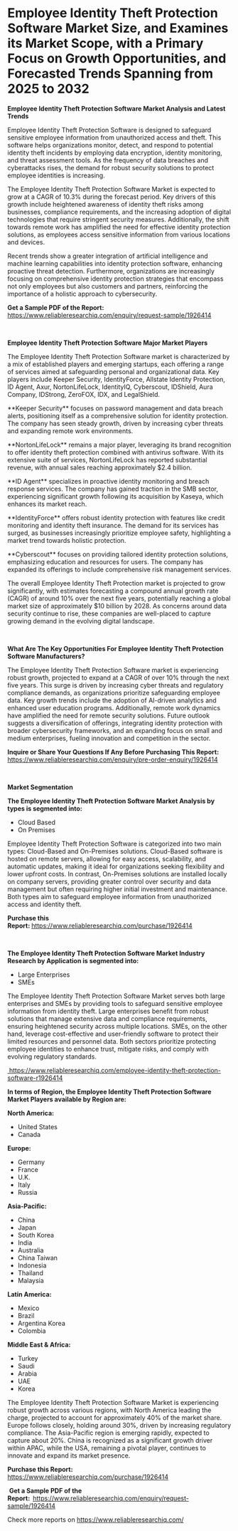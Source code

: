 <p><h1>Employee Identity Theft Protection Software Market Size, and Examines its Market Scope, with a Primary Focus on Growth Opportunities, and Forecasted Trends Spanning from 2025 to 2032</h1></p><p><strong>Employee Identity Theft Protection Software Market Analysis and Latest Trends</strong></p>
<p><p>Employee Identity Theft Protection Software is designed to safeguard sensitive employee information from unauthorized access and theft. This software helps organizations monitor, detect, and respond to potential identity theft incidents by employing data encryption, identity monitoring, and threat assessment tools. As the frequency of data breaches and cyberattacks rises, the demand for robust security solutions to protect employee identities is increasing.</p><p>The Employee Identity Theft Protection Software Market is expected to grow at a CAGR of 10.3% during the forecast period. Key drivers of this growth include heightened awareness of identity theft risks among businesses, compliance requirements, and the increasing adoption of digital technologies that require stringent security measures. Additionally, the shift towards remote work has amplified the need for effective identity protection solutions, as employees access sensitive information from various locations and devices.</p><p>Recent trends show a greater integration of artificial intelligence and machine learning capabilities into identity protection software, enhancing proactive threat detection. Furthermore, organizations are increasingly focusing on comprehensive identity protection strategies that encompass not only employees but also customers and partners, reinforcing the importance of a holistic approach to cybersecurity.</p></p>
<p><strong>Get a Sample PDF of the Report:&nbsp;</strong> <a href="https://www.reliableresearchiq.com/enquiry/request-sample/1926414?utm_campaign=1088&utm_medium=2&utm_source=Github&utm_content=ia&utm_term=15012025&utm_id=employee-identity-theft-protection-software">https://www.reliableresearchiq.com/enquiry/request-sample/1926414</a></p>
<p>&nbsp;</p>
<p><strong>Employee Identity Theft Protection Software Major Market Players</strong></p>
<p><p>The Employee Identity Theft Protection Software market is characterized by a mix of established players and emerging startups, each offering a range of services aimed at safeguarding personal and organizational data. Key players include Keeper Security, IdentityForce, Allstate Identity Protection, ID Agent, Axur, NortonLifeLock, IdentityIQ, Cyberscout, IDShield, Aura Company, IDStrong, ZeroFOX, IDX, and LegalShield.</p><p>**Keeper Security** focuses on password management and data breach alerts, positioning itself as a comprehensive solution for identity protection. The company has seen steady growth, driven by increasing cyber threats and expanding remote work environments.</p><p>**NortonLifeLock** remains a major player, leveraging its brand recognition to offer identity theft protection combined with antivirus software. With its extensive suite of services, NortonLifeLock has reported substantial revenue, with annual sales reaching approximately $2.4 billion.</p><p>**ID Agent** specializes in proactive identity monitoring and breach response services. The company has gained traction in the SMB sector, experiencing significant growth following its acquisition by Kaseya, which enhances its market reach.</p><p>**IdentityForce** offers robust identity protection with features like credit monitoring and identity theft insurance. The demand for its services has surged, as businesses increasingly prioritize employee safety, highlighting a market trend towards holistic protection.</p><p>**Cyberscout** focuses on providing tailored identity protection solutions, emphasizing education and resources for users. The company has expanded its offerings to include comprehensive risk management services.</p><p>The overall Employee Identity Theft Protection market is projected to grow significantly, with estimates forecasting a compound annual growth rate (CAGR) of around 10% over the next five years, potentially reaching a global market size of approximately $10 billion by 2028. As concerns around data security continue to rise, these companies are well-placed to capture growing demand in the evolving digital landscape.</p></p>
<p>&nbsp;</p>
<p><strong>What Are The Key Opportunities For Employee Identity Theft Protection Software Manufacturers?</strong></p>
<p><p>The Employee Identity Theft Protection Software market is experiencing robust growth, projected to expand at a CAGR of over 10% through the next five years. This surge is driven by increasing cyber threats and regulatory compliance demands, as organizations prioritize safeguarding employee data. Key growth trends include the adoption of AI-driven analytics and enhanced user education programs. Additionally, remote work dynamics have amplified the need for remote security solutions. Future outlook suggests a diversification of offerings, integrating identity protection with broader cybersecurity frameworks, and an expanding focus on small and medium enterprises, fueling innovation and competition in the sector.</p></p>
<p><strong>Inquire or Share Your Questions If Any Before Purchasing This Report:</strong> <a href="https://www.reliableresearchiq.com/enquiry/pre-order-enquiry/1926414?utm_campaign=1088&utm_medium=2&utm_source=Github&utm_content=ia&utm_term=15012025&utm_id=employee-identity-theft-protection-software">https://www.reliableresearchiq.com/enquiry/pre-order-enquiry/1926414</a></p>
<p>&nbsp;</p>
<p><strong>Market Segmentation</strong></p>
<p><strong>The Employee Identity Theft Protection Software Market Analysis by types is segmented into:</strong></p>
<p><ul><li>Cloud Based</li><li>On Premises</li></ul></p>
<p><p>Employee Identity Theft Protection Software is categorized into two main types: Cloud-Based and On-Premises solutions. Cloud-Based software is hosted on remote servers, allowing for easy access, scalability, and automatic updates, making it ideal for organizations seeking flexibility and lower upfront costs. In contrast, On-Premises solutions are installed locally on company servers, providing greater control over security and data management but often requiring higher initial investment and maintenance. Both types aim to safeguard employee information from unauthorized access and identity theft.</p></p>
<p><strong>Purchase this Report:&nbsp;</strong><a href="https://www.reliableresearchiq.com/purchase/1926414?utm_campaign=1088&utm_medium=2&utm_source=Github&utm_content=ia&utm_term=15012025&utm_id=employee-identity-theft-protection-software">https://www.reliableresearchiq.com/purchase/1926414</a></p>
<p>&nbsp;</p>
<p><strong>The Employee Identity Theft Protection Software Market Industry Research by Application is segmented into:</strong></p>
<p><ul><li>Large Enterprises</li><li>SMEs</li></ul></p>
<p><p>The Employee Identity Theft Protection Software Market serves both large enterprises and SMEs by providing tools to safeguard sensitive employee information from identity theft. Large enterprises benefit from robust solutions that manage extensive data and compliance requirements, ensuring heightened security across multiple locations. SMEs, on the other hand, leverage cost-effective and user-friendly software to protect their limited resources and personnel data. Both sectors prioritize protecting employee identities to enhance trust, mitigate risks, and comply with evolving regulatory standards.</p></p>
<p><a href="https://www.reliableresearchiq.com/employee-identity-theft-protection-software-r1926414?utm_campaign=1088&utm_medium=2&utm_source=Github&utm_content=ia&utm_term=15012025&utm_id=employee-identity-theft-protection-software">&nbsp;https://www.reliableresearchiq.com/employee-identity-theft-protection-software-r1926414</a></p>
<p><strong>In terms of Region, the Employee Identity Theft Protection Software Market Players available by Region are:</strong></p>
<p>
    <p> <strong> North America: </strong>
        <ul>
            <li>United States</li>
            <li>Canada</li>
        </ul>
        </p> 
    <p> <strong> Europe: </strong>
        <ul>
            <li>Germany</li>
            <li>France</li>
            <li>U.K.</li>
            <li>Italy</li>
            <li>Russia</li>
        </ul>
        </p> 
    <p> <strong> Asia-Pacific: </strong>
        <ul>
            <li>China</li>
            <li>Japan</li>
            <li>South Korea</li>
            <li>India</li>
            <li>Australia</li>
            <li>China Taiwan</li>
            <li>Indonesia</li>
            <li>Thailand</li>
            <li>Malaysia</li>
        </ul>
        </p> 
    <p> <strong> Latin America: </strong>
        <ul>
            <li>Mexico</li>
            <li>Brazil</li>
            <li>Argentina Korea</li>
            <li>Colombia</li>
        </ul>
        </p> 
    <p> <strong> Middle East & Africa: </strong>
        <ul>
            <li>Turkey</li>
            <li>Saudi</li>
            <li>Arabia</li>
            <li>UAE</li>
            <li>Korea</li>
        </ul>
    </p>
    </p>
<p><p>The Employee Identity Theft Protection Software Market is experiencing robust growth across various regions, with North America leading the charge, projected to account for approximately 40% of the market share. Europe follows closely, holding around 30%, driven by increasing regulatory compliance. The Asia-Pacific region is emerging rapidly, expected to capture about 20%. China is recognized as a significant growth driver within APAC, while the USA, remaining a pivotal player, continues to innovate and expand its market presence.</p></p>
<p><strong>Purchase this Report: </strong><a href="https://www.reliableresearchiq.com/purchase/1926414?utm_campaign=1088&utm_medium=2&utm_source=Github&utm_content=ia&utm_term=15012025&utm_id=employee-identity-theft-protection-software">https://www.reliableresearchiq.com/purchase/1926414</a></p>
<p>&nbsp;<strong>Get a Sample PDF of the Report:&nbsp;&nbsp;</strong><a href="https://www.reliableresearchiq.com/enquiry/request-sample/1926414?utm_campaign=1088&utm_medium=2&utm_source=Github&utm_content=ia&utm_term=15012025&utm_id=employee-identity-theft-protection-software">https://www.reliableresearchiq.com/enquiry/request-sample/1926414</a></p>
<p><strong></strong></p>
<p>Check more reports on <a href="https://www.reliableresearchiq.com/?utm_campaign=1088&utm_medium=2&utm_source=Github&utm_content=ia&utm_term=15012025&utm_id=employee-identity-theft-protection-software">https://www.reliableresearchiq.com/</a></p>